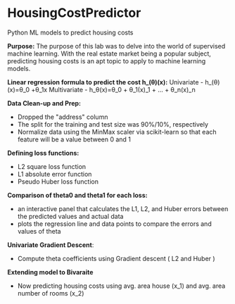 # HousingCostPredictor
 Python ML models to predict housing costs


<b>Purpose:</b> The purpose of this lab was to delve into the world of supervised machine learning. With the real estate market being a popular subject, predicting housing costs is an apt topic to apply to machine learning models. 

<b>Linear regression formula to predict the cost h_(θ)(x):</b>
Univariate - h_(θ)(x)=θ_0 +θ_1x
Multivariate - h_θ(x)=θ_0 + θ_1(x)_1 + ... + θ_n(x)_n 
​

<b>Data Clean-up and Prep:</b>
- Dropped the "address" column 
- The split for the training and test size was 90%/10%, respectively
- Normalize data using the MinMax scaler via scikit-learn so that each feature will be a value between 0 and 1


<b>Defining loss functions:</b>
- L2 square loss function
- L1 absolute error function
- Pseudo Huber loss function

<b>Comparison of theta0 and theta1 for each loss:</b>
- an interactive panel that calculates the L1, L2, and Huber errors between the predicted values and actual data
- plots the regression line and data points to compare the errors and values of theta

<b>Univariate Gradient Descent</b>:
- Compute theta coefficients using Gradient descent ( L2 and Huber )

<b>Extending model to Bivaraite</b>
- Now predicting housing costs using avg. area house (x_1) and avg. area number of rooms (x_2)
  
